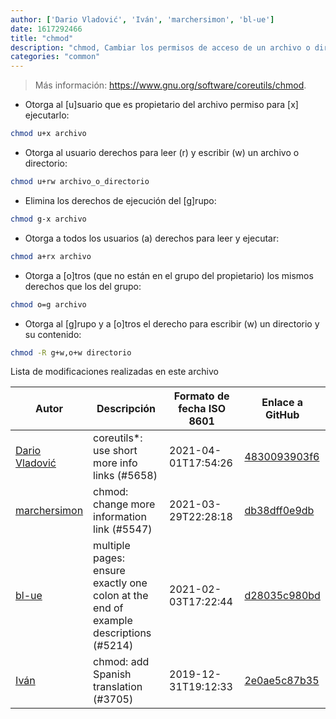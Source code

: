 ```yaml
---
author: ['Dario Vladović', 'Iván', 'marchersimon', 'bl-ue']
date: 1617292466
title: "chmod"
description: "chmod, Cambiar los permisos de acceso de un archivo o directorio."
categories: "common"
---
```

> Más información: <https://www.gnu.org/software/coreutils/chmod>.

- Otorga al [u]suario que es propietario del archivo permiso para [x] ejecutarlo:

```bash
chmod u+x archivo
```

- Otorga al usuario derechos para leer (r) y escribir (w) un archivo o directorio:

```bash
chmod u+rw archivo_o_directorio
```

- Elimina los derechos de ejecución del [g]rupo:

```bash
chmod g-x archivo
```

- Otorga a todos los usuarios (a) derechos para leer y ejecutar:

```bash
chmod a+rx archivo
```

- Otorga a [o]tros (que no están en el grupo del propietario) los mismos derechos que los del grupo:

```bash
chmod o=g archivo
```

- Otorga al [g]rupo y a [o]tros el derecho para escribir (w) un directorio y su contenido:

```bash
chmod -R g+w,o+w directorio
```
Lista de modificaciones realizadas en este archivo


Autor | Descripción | Formato de fecha ISO 8601 | Enlace a GitHub
------|-----|-----|-----
[Dario Vladović](mailto:d.vladimyr@gmail.com) | coreutils*: use short more info links (#5658) | 2021-04-01T17:54:26 | [4830093903f6](https://github.com/tldr-pages/tldr/commit/4830093903f66ccf3ebbc2ecf477286e45edac59)
[marchersimon](mailto:50295997+marchersimon@users.noreply.github.com) | chmod: change more information link (#5547) | 2021-03-29T22:28:18 | [db38dff0e9db](https://github.com/tldr-pages/tldr/commit/db38dff0e9db1d880e7406df340d16509470fbbb)
[bl-ue](mailto:54780737+bl-ue@users.noreply.github.com) | multiple pages: ensure exactly one colon at the end of example descriptions (#5214) | 2021-02-03T17:22:44 | [d28035c980bd](https://github.com/tldr-pages/tldr/commit/d28035c980bde01b9168e76442fe564dc82ae5b7)
[Iván](mailto:ivan@ivanhercaz.com) | chmod: add Spanish translation (#3705) | 2019-12-31T19:12:33 | [2e0ae5c87b35](https://github.com/tldr-pages/tldr/commit/2e0ae5c87b35fe8a95a60168e71b5f3099f33724)

